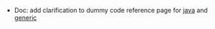 * Doc: add clarification to dummy code reference page for [java](example-references/domain) and [generic](example-references/api)